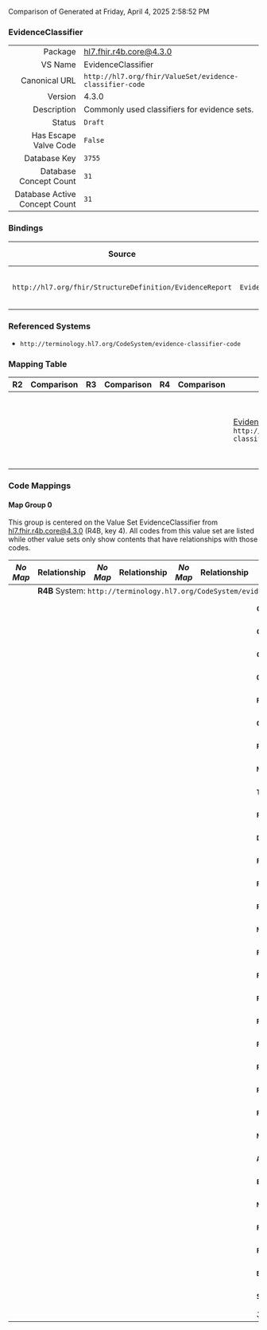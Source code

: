 Comparison of 
Generated at Friday, April 4, 2025 2:58:52 PM

### EvidenceClassifier

|      |     |
| ---: | --- |
| Package | hl7.fhir.r4b.core@4.3.0 |
| VS Name | EvidenceClassifier |
| Canonical URL | `http://hl7.org/fhir/ValueSet/evidence-classifier-code` |
| Version | 4.3.0 |
| Description | Commonly used classifiers for evidence sets. |
| Status | `Draft` |
| Has Escape Valve Code | `False` |
| Database Key | `3755` |
| Database Concept Count | `31` |
| Database Active Concept Count | `31` |
### Bindings

| Source | Element | Binding | Strength | Element Short |
| ------ | ------- | ------- | -------- | ------------- |
| `http://hl7.org/fhir/StructureDefinition/EvidenceReport` | `EvidenceReport.section.entryClassifier` | `http://hl7.org/fhir/ValueSet/evidence-classifier-code` | `Extensible` | Extensible classifiers as content |

### Referenced Systems

* `http://terminology.hl7.org/CodeSystem/evidence-classifier-code`
### Mapping Table

| R2 | Comparison | R3 | Comparison | R4 | Comparison | R4B | Comparison | R5
| --- | --- | --- | --- | --- | --- | --- | --- | ---
| | | | | | | [EvidenceClassifier](/docs/R4B/ValueSets/EvidenceClassifier.md)<br/> `http://hl7.org/fhir/ValueSet/evidence-classifier-code\|4.3.0` | →→→→→→→<br/>``<br/>- DBKey: `886`<br/>- Reviewed: `n/a`<br/>- By: `n/a`<br/>→→→→→→→<hr/>←←←←←←←<br/>``<br/>- DBKey: `1147`<br/>- Reviewed: `n/a`<br/>- By: `n/a`<br/>←←←←←←←| [EvidenceClassifier](/docs/R5/ValueSets/EvidenceClassifier.md)<br/> `http://hl7.org/fhir/ValueSet/evidence-classifier-code\|5.0.0` 

### Code Mappings


#### Map Group 0

This group is centered on the Value Set EvidenceClassifier from hl7.fhir.r4b.core@4.3.0 (R4B, key 4).
All codes from this value set are listed while other value sets only show contents that have relationships with those codes.

| *No Map* | Relationship | *No Map* | Relationship | *No Map* | Relationship | R4B EvidenceClassifier| Relationship | [R5 EvidenceClassifier](/docs/R5/ValueSets/EvidenceClassifier.md)
| --- | --- | --- | --- | --- | --- | --- | --- | ---
| <td colspan="8">**R4B** System: `http://terminology.hl7.org/CodeSystem/evidence-classifier-code`
| | | | | | | **`COVID19Specific`**| _Equivalent_ <br/>(8241/10546)| `COVID19Specific`
| | | | | | | **`COVID19Relevant`**| _Equivalent_ <br/>(8244/10549)| `COVID19Relevant`
| | | | | | | **`COVID19HumanResearch`**| _Equivalent_ <br/>(8236/10541)| `COVID19HumanResearch`
| | | | | | | **`OriginalResearch`**| _Equivalent_ <br/>(8219/10524)| `OriginalResearch`
| | | | | | | **`ResearchSynthesis`**| _Equivalent_ <br/>(8239/10544)| `ResearchSynthesis`
| | | | | | | **`Guideline`**| _Equivalent_ <br/>(8234/10539)| `Guideline`
| | | | | | | **`ResearchProtocol`**| _Equivalent_ <br/>(8237/10542)| `ResearchProtocol`
| | | | | | | **`NotResearchNotGuideline`**| _Equivalent_ <br/>(8233/10538)| `NotResearchNotGuideline`
| | | | | | | **`Treatment`**| _Equivalent_ <br/>(8243/10548)| `Treatment`
| | | | | | | **`PreventionAndControl`**| _Equivalent_ <br/>(8235/10540)| `PreventionAndControl`
| | | | | | | **`Diagnosis`**| _Equivalent_ <br/>(8230/10535)| `Diagnosis`
| | | | | | | **`PrognosisPrediction`**| _Equivalent_ <br/>(8224/10529)| `PrognosisPrediction`
| | | | | | | **`RatedAsYes`**| _Equivalent_ <br/>(8227/10532)| `RatedAsYes`
| | | | | | | **`RatedAsNo`**| _Equivalent_ <br/>(8231/10536)| `RatedAsNo`
| | | | | | | **`NotAssessed`**| _Equivalent_ <br/>(8242/10547)| `NotAssessed`
| | | | | | | **`RatedAsRCT`**| _Equivalent_ <br/>(8225/10530)| `RatedAsRCT`
| | | | | | | **`RatedAsControlledTrial`**| _Equivalent_ <br/>(8238/10543)| `RatedAsControlledTrial`
| | | | | | | **`RatedAsComparativeCohort`**| _Equivalent_ <br/>(8240/10545)| `RatedAsComparativeCohort`
| | | | | | | **`RatedAsCaseControl`**| _Equivalent_ <br/>(8232/10537)| `RatedAsCaseControl`
| | | | | | | **`RatedAsUncontrolledSeries`**| _Equivalent_ <br/>(8222/10527)| `RatedAsUncontrolledSeries`
| | | | | | | **`RatedAsMixedMethods`**| _Equivalent_ <br/>(8220/10525)| `RatedAsMixedMethods`
| | | | | | | **`RatedAsOther`**| _Equivalent_ <br/>(8246/10551)| `RatedAsOther`
| | | | | | | **`RiskOfBias`**| _Equivalent_ <br/>(8247/10552)| `RiskOfBias`
| | | | | | | **`NoBlinding`**| _Equivalent_ <br/>(8223/10528)| `NoBlinding`
| | | | | | | **`AllocConcealNotStated`**| _Equivalent_ <br/>(8249/10554)| `AllocConcealNotStated`
| | | | | | | **`EarlyTrialTermination`**| _Equivalent_ <br/>(8221/10526)| `EarlyTrialTermination`
| | | | | | | **`NoITT`**| _Equivalent_ <br/>(8245/10550)| `NoITT`
| | | | | | | **`Preprint`**| _Equivalent_ <br/>(8228/10533)| `Preprint`
| | | | | | | **`PreliminaryAnalysis`**| _Equivalent_ <br/>(8226/10531)| `PreliminaryAnalysis`
| | | | | | | **`BaselineImbalance`**| _Equivalent_ <br/>(8248/10553)| `BaselineImbalance`
| | | | | | | **`SubgroupAnalysis`**| _Equivalent_ <br/>(8229/10534)| `SubgroupAnalysis`
| | | | | | | *31 of 31 codes used* | | *31 of 31 codes used* 

